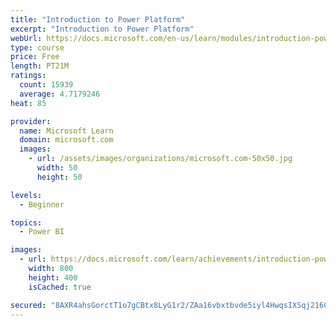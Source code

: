 ```yaml
---
title: "Introduction to Power Platform"
excerpt: "Introduction to Power Platform"
webUrl: https://docs.microsoft.com/en-us/learn/modules/introduction-power-platform/
type: course
price: Free
length: PT21M
ratings:
  count: 15939
  average: 4.7179246
heat: 85

provider:
  name: Microsoft Learn
  domain: microsoft.com
  images:
    - url: /assets/images/organizations/microsoft.com-50x50.jpg
      width: 50
      height: 50

levels:
  - Beginner

topics:
  - Power BI

images:
  - url: https://docs.microsoft.com/learn/achievements/introduction-power-platform-social.png
    width: 800
    height: 400
    isCached: true

secured: "8AXR4ahsGorctT1o7gCBtx8LyG1r2/ZAa16vbxtbvde5iyl4HwqsIXSqj216CIu0gY8B0X39fcPqfpDQUIunve1tgbyS5EWbAt4T4Fag9zOTt9bbfhn8MpMHCsArL+aDGXeio7XiOi+EadHRtmocZEc1CTNXTv4H5VOLoJqlWNCeGfTMIPxpmltJc2gkfEWhzY3NcNvNaVZFaYKAuA3hlq1DyjEMtEQMF26pPMQfBASf4PNW76SbINuoOfBR80DzhB15T/bJ0V+g0INNXgPh04uuASiWscSgaxMMwXQjN+NnK7RFyMOYNa5+s+nmH/Dt3K8a2yTdqzQgj2L2W6AkOQIx0Hik2I3zcE0/ZJBQ9n00NuYeLl7zAitCFf9Oc1iunS3kvrSO/V1dYIBsKK2xSjiHwoIXWHAGlW4SDJ3WQRL4jE5g78Dk3oYhJ6657/Av;b9mqqsp9d5CiZCU/qw/9nQ=="
---
```


